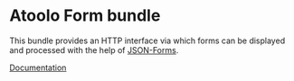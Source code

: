 # Atoolo Form bundle

This bundle provides an HTTP interface via which forms can be displayed and processed with the help of [JSON-Forms](https://jsonforms.io/).

[Documentation](https://sitepark.github.io/atoolo-docs/develop/bundles/form/)

